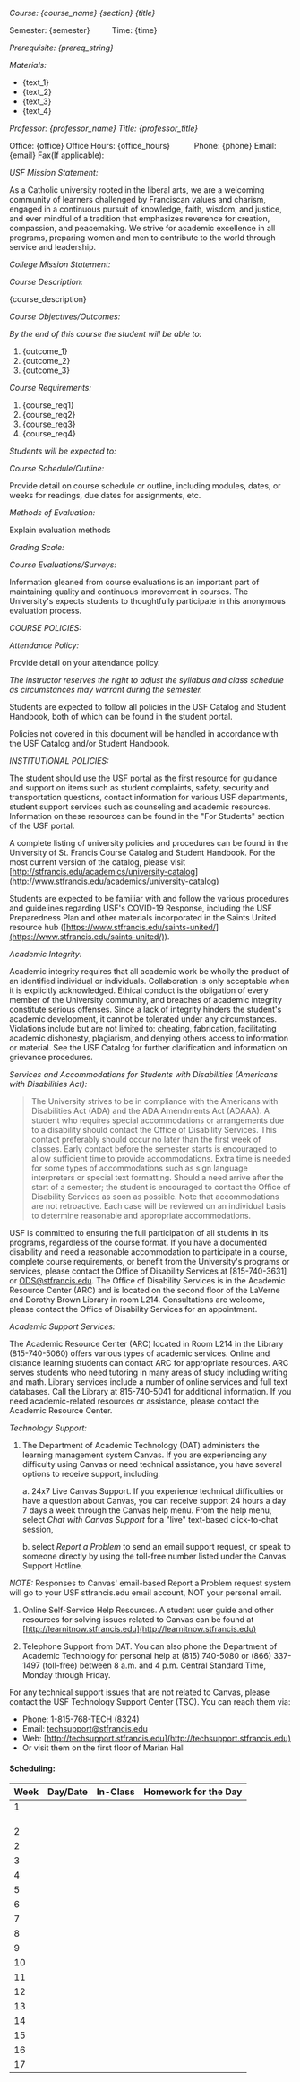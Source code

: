 *Course: {course_name} {section} {title}*

Semester: {semester}     
Time: {time}      

*Prerequisite: {prereq_string}*

*Materials:*

* {text_1}
* {text_2}
* {text_3}
* {text_4}

*Professor: {professor_name}*
*Title: {professor_title}*

Office: {office}
Office Hours: {office_hours}      
Phone: {phone}
Email: {email}
Fax(If applicable):      

*USF Mission Statement:*

As a Catholic university rooted in the liberal arts, we are a welcoming community of learners challenged by Franciscan values and charism, engaged in a continuous pursuit of knowledge, faith, wisdom, and justice, and ever mindful of a tradition that emphasizes reverence for creation, compassion, and peacemaking. We strive for academic excellence in all programs, preparing women and men to contribute to the world
through service and leadership.

*College Mission Statement:*

*Course Description:*

{course_description}

*Course Objectives/Outcomes:*

*By the end of this course the student will be able to:*

1. {outcome_1}
2. {outcome_2}
3. {outcome_3}

*Course Requirements:*  

1. {course_req1}
2. {course_req2}
3. {course_req3}
4. {course_req4}

*Students will be expected to:*

*Course Schedule/Outline:*

Provide detail on course schedule or outline, including modules, dates, or weeks for readings, due dates for assignments, etc.

*Methods of Evaluation:*

Explain evaluation methods

*Grading Scale:*

*Course Evaluations/Surveys:*

Information gleaned from course evaluations is an important part of maintaining quality and continuous improvement in courses. The University's expects students to thoughtfully participate in this anonymous evaluation process.

*COURSE POLICIES:*

*Attendance Policy:*

Provide detail on your attendance policy.

*The instructor reserves the right to adjust the syllabus and class schedule as circumstances may warrant during the semester.*

Students are expected to follow all policies in the USF Catalog and Student Handbook, both of which can be found in the student portal.

Policies not covered in this document will be handled in accordance with the USF Catalog and/or Student Handbook.

*INSTITUTIONAL POLICIES:*

The student should use the USF portal as the first resource for guidance and support on items such as student complaints, safety, security and transportation questions, contact information for various USF departments, student support services such as counseling and academic resources. Information on these resources can be found in the "For Students" section of the USF portal.

A complete listing of university policies and procedures can be found in the University of St. Francis Course Catalog and Student Handbook. For
the most current version of the catalog, please visit [http://stfrancis.edu/academics/university-catalog](http://www.stfrancis.edu/academics/university-catalog)

Students are expected to be familiar with and follow the various procedures and guidelines regarding USF's COVID-19 Response, including the USF Preparedness Plan and other materials incorporated in the Saints United resource hub ([https://www.stfrancis.edu/saints-united/](https://www.stfrancis.edu/saints-united/)).

*Academic Integrity:*

Academic integrity requires that all academic work be wholly the product of an identified individual or individuals. Collaboration is only acceptable when it is explicitly acknowledged. Ethical conduct is the obligation of every member of the University community, and breaches of academic integrity constitute serious offenses. Since a lack of integrity hinders the student's academic development, it cannot be tolerated under any circumstances. Violations include but are not
limited to: cheating, fabrication, facilitating academic dishonesty, plagiarism, and denying others access to information or material. See the USF Catalog for further clarification and information on grievance procedures.

*Services and Accommodations for Students with Disabilities (Americans with Disabilities Act):*

> The University strives to be in compliance with the Americans with Disabilities Act (ADA) and the ADA Amendments Act (ADAAA). A student who requires special accommodations or arrangements due to a disability should contact the Office of Disability Services. This contact preferably should occur no later than the first week of classes. Early contact before the semester starts is encouraged to allow sufficient time to provide accommodations. Extra time is needed for some types of accommodations such as sign language interpreters or special text formatting. Should a need arrive after the start of a semester; the student is encouraged to contact the Office of Disability Services as soon as possible. Note that accommodations are not retroactive. Each case will be reviewed on an individual basis to determine reasonable and appropriate accommodations.

USF is committed to ensuring the full participation of all students in its programs, regardless of the course format. If you have a documented disability and need a reasonable accommodation to participate in a course, complete course requirements, or benefit from the University's programs or services, please contact the Office of Disability Services at [815-740-3631] or [ODS@stfrancis.edu](ODS@stfrancis.edu). The Office of Disability Services is in the Academic Resource Center (ARC) and is located on the second floor of the LaVerne and Dorothy Brown Library in room L214. Consultations are welcome, please contact the Office of Disability Services for an appointment.

*Academic Support Services:*

The Academic Resource Center (ARC) located in Room L214 in the Library (815-740-5060) offers various types of academic services. Online and distance learning students can contact ARC for appropriate resources. ARC serves students who need tutoring in many areas of study including writing and math. Library services include a number of online services and full text databases. Call the Library at 815-740-5041 for additional information. If you need academic-related resources or assistance, please contact the Academic Resource Center.

*Technology Support:*

1. The Department of Academic Technology (DAT) administers the learning management system Canvas. If you are experiencing any difficulty using Canvas or need technical assistance, you have several options to receive support, including:

    a. 24x7 Live Canvas Support. If you experience technical difficulties or have a question about Canvas, you can receive support 24 hours a day 7 days a week through the Canvas help menu. From the help menu, select *Chat with Canvas Support* for a "live" text-based click-to-chat session,

    b. select *Report a Problem* to send an email support request, or speak to someone directly by using the toll-free number listed under the Canvas Support Hotline.

*NOTE:* Responses to Canvas' email-based Report a Problem request system will go to your USF stfrancis.edu email account, NOT your personal email.

1. Online Self-Service Help Resources. A student user guide and other resources for solving issues related to Canvas can be found at [http://learnitnow.stfrancis.edu](http://learnitnow.stfrancis.edu)

2. Telephone Support from DAT. You can also phone the Department of Academic Technology for personal help at (815) 740-5080 or (866) 337-1497 (toll-free) between 8 a.m. and 4 p.m. Central Standard Time, Monday through Friday.

For any technical support issues that are not related to Canvas, please contact the USF Technology Support Center (TSC). You can reach them via:

* Phone: 1-815-768-TECH (8324)
* Email: [techsupport@stfrancis.edu](techsupport@stfrancis.edu)
* Web: [http://techsupport.stfrancis.edu](http://techsupport.stfrancis.edu)
* Or visit them on the first floor of Marian Hall

#### Scheduling:

| Week | Day/Date | In-Class | Homework for the Day |
|---|---|---|---|
| 1 |   |   |   |
|   |   |   |   |
|   |   |   |   |
|  |   |   |   |
| 2 |   |   |   |
| 2 |   |   |   |
| 3 |   |   |   |
| 4 |   |   |   |
| 5 |   |   |   |
| 6 |   |   |   |
| 7 |   |   |   |
| 8 |   |   |   |
| 9 |   |   |   |
| 10 |   |   |   |
| 11 |   |   |   |
| 12 |   |   |   |
| 13 |   |   |   |
| 14 |   |   |   |
| 15 |   |   |   |
| 16 |   |   |   |
| 17 |   |   |   |
